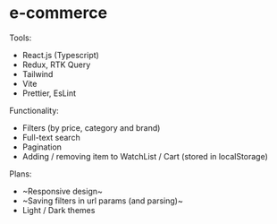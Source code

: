 # e-commerce

Tools:
- React.js (Typescript)
- Redux, RTK Query
- Tailwind
- Vite
- Prettier, EsLint

Functionality:
- Filters (by price, category and brand)
- Full-text search
- Pagination
- Adding / removing item to WatchList / Cart (stored in localStorage)

Plans: 
- ~Responsive design~
- ~Saving filters in url params (and parsing)~
- Light / Dark themes
